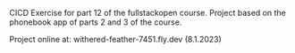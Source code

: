 CICD Exercise for part 12 of the fullstackopen course. Project based on the phonebook app of parts 2 and 3 of the course.

Project online at: withered-feather-7451.fly.dev (8.1.2023)